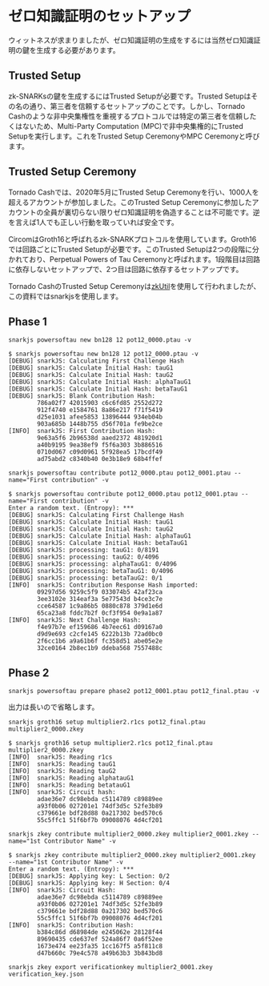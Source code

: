 # ゼロ知識証明のセットアップ

ウィットネスが求まりましたが、ゼロ知識証明の生成をするには当然ゼロ知識証明の鍵を生成する必要があります。

## Trusted Setup

zk-SNARKsの鍵を生成するにはTrusted Setupが必要です。Trusted Setupはその名の通り、第三者を信頼するセットアップのことです。しかし、Tornado Cashのような非中央集権性を重視するプロトコルでは特定の第三者を信頼したくはないため、Multi-Party Computation (MPC)で非中央集権的にTrusted Setupを実行します。これをTrusted Setup CeremonyやMPC Ceremonyと呼びます。

## Trusted Setup Ceremony

Tornado Cashでは、2020年5月にTrusted Setup Ceremonyを行い、1000人を超えるアカウントが参加しました。このTrusted Setup Ceremonyに参加したアカウントの全員が裏切らない限りゼロ知識証明を偽造することは不可能です。逆を言えば1人でも正しい行動を取っていれば安全です。

CircomはGroth16と呼ばれるzk-SNARKプロトコルを使用しています。Groth16では回路ごとにTrusted Setupが必要です。このTrusted Setupは2つの段階に分かれており、Perpetual Powers of Tau Ceremonyと呼ばれます。1段階目は回路に依存しないセットアップで、2つ目は回路に依存するセットアップです。

Tornado CashのTrusted Setup Ceremonyは[zkUtil](https://github.com/poma/zkutil)を使用して行われましたが、この資料ではsnarkjsを使用します。

## Phase 1

```
snarkjs powersoftau new bn128 12 pot12_0000.ptau -v
```

```
$ snarkjs powersoftau new bn128 12 pot12_0000.ptau -v
[DEBUG] snarkJS: Calculating First Challenge Hash
[DEBUG] snarkJS: Calculate Initial Hash: tauG1
[DEBUG] snarkJS: Calculate Initial Hash: tauG2
[DEBUG] snarkJS: Calculate Initial Hash: alphaTauG1
[DEBUG] snarkJS: Calculate Initial Hash: betaTauG1
[DEBUG] snarkJS: Blank Contribution Hash:
		786a02f7 42015903 c6c6fd85 2552d272
		912f4740 e1584761 8a86e217 f71f5419
		d25e1031 afee5853 13896444 934eb04b
		903a685b 1448b755 d56f701a fe9be2ce
[INFO]  snarkJS: First Contribution Hash:
		9e63a5f6 2b96538d aaed2372 481920d1
		a40b9195 9ea38ef9 f5f6a303 3b886516
		0710d067 c09d0961 5f928ea5 17bcdf49
		ad75abd2 c8340b40 0e3b18e9 68b4ffef
```

```
snarkjs powersoftau contribute pot12_0000.ptau pot12_0001.ptau --name="First contribution" -v
```

```
$ snarkjs powersoftau contribute pot12_0000.ptau pot12_0001.ptau --name="First contribution" -v
Enter a random text. (Entropy): ***
[DEBUG] snarkJS: Calculating First Challenge Hash
[DEBUG] snarkJS: Calculate Initial Hash: tauG1
[DEBUG] snarkJS: Calculate Initial Hash: tauG2
[DEBUG] snarkJS: Calculate Initial Hash: alphaTauG1
[DEBUG] snarkJS: Calculate Initial Hash: betaTauG1
[DEBUG] snarkJS: processing: tauG1: 0/8191
[DEBUG] snarkJS: processing: tauG2: 0/4096
[DEBUG] snarkJS: processing: alphaTauG1: 0/4096
[DEBUG] snarkJS: processing: betaTauG1: 0/4096
[DEBUG] snarkJS: processing: betaTauG2: 0/1
[INFO]  snarkJS: Contribution Response Hash imported: 
		09297d56 9259c5f9 033074b5 42af23ca
		3ee3102e 314eaf3a 5e77543d b4ce3c7e
		cce64587 1c9a86b5 0880c878 379d1e6d
		65ca23a8 fddc7b2f 0cf3f954 0e9a1a87
[INFO]  snarkJS: Next Challenge Hash: 
		f4e97b7e ef159686 4b7eec61 d09167a0
		d9d9e693 c2cfe145 6222b13b 72ad0bc0
		2f6cc1b6 a9a61b6f fc358d51 abe05e2e
		32ce0164 2b8ec1b9 ddeba568 7557488c
```

## Phase 2

```
snarkjs powersoftau prepare phase2 pot12_0001.ptau pot12_final.ptau -v
```
出力は長いので省略します。

```
snarkjs groth16 setup multiplier2.r1cs pot12_final.ptau multiplier2_0000.zkey
```

```
$ snarkjs groth16 setup multiplier2.r1cs pot12_final.ptau multiplier2_0000.zkey
[INFO]  snarkJS: Reading r1cs
[INFO]  snarkJS: Reading tauG1
[INFO]  snarkJS: Reading tauG2
[INFO]  snarkJS: Reading alphatauG1
[INFO]  snarkJS: Reading betatauG1
[INFO]  snarkJS: Circuit hash: 
		adae36e7 dc98ebda c5114789 c89889ee
		a93f0b06 027201e1 74df3d5c 52fe3b89
		c379661e bdf28d88 0a217302 bed570c6
		55c5ffc1 51f6bf7b 09008076 4d4cf201
```

```
snarkjs zkey contribute multiplier2_0000.zkey multiplier2_0001.zkey --name="1st Contributor Name" -v
```

```
$ snarkjs zkey contribute multiplier2_0000.zkey multiplier2_0001.zkey --name="1st Contributor Name" -v 
Enter a random text. (Entropy): ***
[DEBUG] snarkJS: Applying key: L Section: 0/2
[DEBUG] snarkJS: Applying key: H Section: 0/4
[INFO]  snarkJS: Circuit Hash: 
		adae36e7 dc98ebda c5114789 c89889ee
		a93f0b06 027201e1 74df3d5c 52fe3b89
		c379661e bdf28d88 0a217302 bed570c6
		55c5ffc1 51f6bf7b 09008076 4d4cf201
[INFO]  snarkJS: Contribution Hash: 
		b384c86d d68984de e245062e 28128f44
		89690435 cde637ef 524a86f7 0a6f52ee
		1673e474 ee23fa35 1cc167f5 a5f811c8
		d47b660c 79e4c578 a49b63b3 3b843bd8
```

```
snarkjs zkey export verificationkey multiplier2_0001.zkey verification_key.json
```
